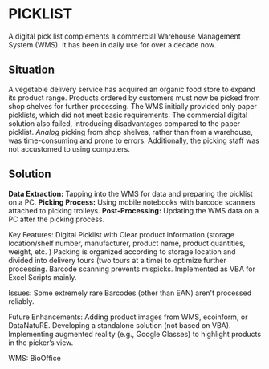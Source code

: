 # PICKLIST
A digital pick list complements a commercial Warehouse Management System (WMS). It has been in daily use for over a decade now.

## Situation

A vegetable delivery service has acquired an organic food store to expand its product range.
Products ordered by customers must now be picked from shop shelves for further processing.
The WMS initially provided only paper picklists, which did not meet basic requirements. The commercial digital solution also failed, introducing disadvantages compared to the paper picklist. 
*Analog* picking from shop shelves, rather than from a warehouse, was time-consuming and prone to errors. Additionally, the picking staff was not accustomed to using computers.

## Solution

**Data Extraction:** Tapping into the WMS for data and preparing the picklist on a PC.
**Picking Process:** Using mobile notebooks with barcode scanners attached to picking trolleys.
**Post-Processing:** Updating the WMS data on a PC after the picking process.


Key Features:
Digital Picklist with Clear product information (storage location/shelf number, manufacturer, product name, product quantities, weight, etc. )
Packing is organized according to storage location and divided into delivery tours (two tours at a time) to optimize further processing.
Barcode scanning prevents mispicks.
Implemented as VBA for Excel Scripts mainly.

Issues:
Some extremely rare Barcodes (other than EAN) aren't processed reliably.

Future Enhancements:
Adding product images from WMS, ecoinform, or DataNatuRE.
Developing a standalone solution (not based on VBA).
Implementing augmented reality (e.g., Google Glasses) to highlight products in the picker’s view.



WMS: BioOffice
